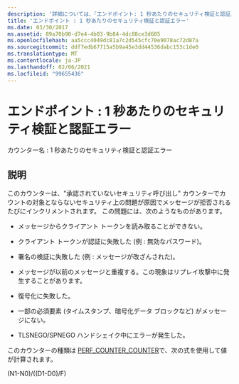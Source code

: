 ```yaml
---
description: '詳細については、「エンドポイント: 1 秒あたりのセキュリティ検証と認証エラー」を参照してください。'
title: 'エンドポイント : 1 秒あたりのセキュリティ検証と認証エラー'
ms.date: 03/30/2017
ms.assetid: 89a70b90-d7e4-4b03-9b84-4dc88ce3d605
ms.openlocfilehash: aa5ccc4049dc81a7c2d545cfc70e9078ac72d87a
ms.sourcegitcommit: ddf7edb67715a5b9a45e3dd44536dabc153c1de0
ms.translationtype: MT
ms.contentlocale: ja-JP
ms.lasthandoff: 02/06/2021
ms.locfileid: "99655436"
---
```

# <a name="endpoint-security-validation-and-authentication-failures-per-second"></a>エンドポイント : 1 秒あたりのセキュリティ検証と認証エラー

カウンター名 : 1 秒あたりのセキュリティ検証と認証エラー  
  
## <a name="description"></a>説明  

 このカウンターは、"承認されていないセキュリティ呼び出し" カウンターでカウントの対象とならないセキュリティ上の問題が原因でメッセージが拒否されるたびにインクリメントされます。 この問題には、次のようなものがあります。  
  
- メッセージからクライアント トークンを読み取ることができない。  
  
- クライアント トークンが認証に失敗した (例 : 無効なパスワード)。  
  
- 署名の検証に失敗した (例 : メッセージが改ざんされた)。  
  
- メッセージが以前のメッセージと重複する。この現象はリプレイ攻撃中に発生することがあります。  
  
- 復号化に失敗した。  
  
- 一部の必須要素 (タイムスタンプ、暗号化データ ブロックなど) がメッセージにない。  
  
- TLSNEGO/SPNEGO ハンドシェイク中にエラーが発生した。  
  
 このカウンターの種類は [PERF_COUNTER_COUNTER](/previous-versions/windows/it-pro/windows-server-2003/cc740048(v=ws.10))で、次の式を使用して値が計算されます。  
  
 (N1-N0)/((D1-D0)/F)

